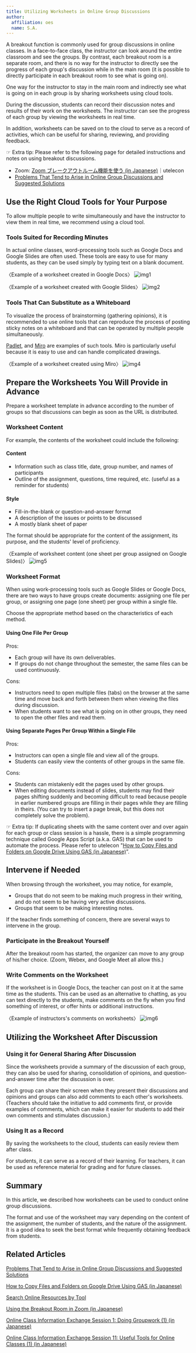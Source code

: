 ```yaml
---
title: Utilizing Worksheets in Online Group Discussions
author:
  affiliation: oes
  name: S.A.
---
```


A breakout function is commonly used for group discussions in online classes. In a face-to-face class, the instructor can look around the entire classroom and see the groups. By contrast, each breakout room is a separate room, and there is no way for the instructor to directly see the progress of each group's discussion while in the main room (it is possible to directly participate in each breakout room to see what is going on).  

One way for the instructor to stay in the main room and indirectly see what is going on in each group is by sharing worksheets using cloud tools.  

During the discussion, students can record their discussion notes and results of their work on the worksheets. The instructor can see the progress of each group by viewing the worksheets in real time.  

In addition, worksheets can be saved on to the cloud to serve as a record of activities, which can be useful for sharing, reviewing, and providing feedback.  

☞ Extra tip: Please refer to the following page for detailed instructions and notes on using breakout discussions.  

* Zoom: [Zoom ブレークアウトルーム機能を使う (in Japanese)](/zoom/usage/breakout/)｜utelecon
* [Problems That Tend to Arise in Online Group Discussions and Suggested Solutions](/en/articles/group-discussion/)


## Use the Right Cloud Tools for Your Purpose

To allow multiple people to write simultaneously and have the instructor to view them in real time, we recommend using a cloud tool.  

### Tools Suited for Recording Minutes

In actual online classes, word-processing tools such as Google Docs and Google Slides are often used. These tools are easy to use for many students, as they can be used simply by typing text on a blank document.  

〈Example of a worksheet created in Google Docs〉
![img1](img/google-docs.png)

〈Example of a worksheet created with Google Slides〉
![img2](img/google-slide.png)

### Tools That Can Substitute as a Whiteboard

To visualize the process of brainstorming (gathering opinions), it is recommended to use online tools that can reproduce the process of posting sticky notes on a whiteboard and that can be operated by multiple people simultaneously.  

[Padlet](https://padlet.com/dashboard), and [Miro](https://miro.com/ja/) are examples of such tools. Miro is particularly useful because it is easy to use and can handle complicated drawings.  

〈Example of a worksheet created using Miro〉
![img4](img/miro.png)

## Prepare the Worksheets You Will Provide in Advance

Prepare a worksheet template in advance according to the number of groups so that discussions can begin as soon as the URL is distributed.  

### Worksheet Content

For example, the contents of the worksheet could include the following:  

#### Content

* Information such as class title, date, group number, and names of participants
* Outline of the assignment, questions, time required, etc. (useful as a reminder for students)  

#### Style
* Fill-in-the-blank or question-and-answer format
* A description of the issues or points to be discussed
* A mostly blank sheet of paper  

The format should be appropriate for the content of the assignment, its purpose, and the students' level of proficiency.  

〈Example of worksheet content (one sheet per group assigned on Google Slides)〉
![img5](img/google-slide-template.png)

### Worksheet Format

When using work-processing tools such as Google Slides or Google Docs, there are two ways to have groups create documents: assigning one file per group, or assigning one page (one sheet) per group within a single file.  

Choose the appropriate method based on the characteristics of each method.  

#### Using One File Per Group

Pros:

* Each group will have its own deliverables.
* If groups do not change throughout the semester, the same files can be used continuously.  

Cons:

* Instructors need to open multiple files (tabs) on the browser at the same time and move back and forth between them when viewing the files during discussion.
* When students want to see what is going on in other groups, they need to open the other files and read them.  

#### Using Separate Pages Per Group Within a Single File

Pros:

* Instructors can open a single file and view all of the groups.
* Students can easily view the contents of other groups in the same file.  

Cons:

* Students can mistakenly edit the pages used by other groups.
* When editing documents instead of slides, students may find their pages shifting suddenly and becoming difficult to read because people in earlier numbered groups are filling in their pages while they are filling in theirs. (You can try to insert a page break, but this does not completely solve the problem).  

☞ Extra tip: If duplicating sheets with the same content over and over again for each group or class session is a hassle, there is a simple programming technique called Google Apps Script (a.k.a. GAS) that can be used to automate the process. Please refer to utelecon "[How to Copy Files and Folders on Google Drive Using GAS (in Japanese)](/articles/gas/copy)”.  

## Intervene if Needed

When browsing through the worksheet, you may notice, for example,  

* Groups that do not seem to be making much progress in their writing, and do not seem to be having very active discussions.
* Groups that seem to be making interesting notes.  

If the teacher finds something of concern, there are several ways to intervene in the group.  

### Participate in the Breakout Yourself

After the breakout room has started, the organizer can move to any group of his/her choice. (Zoom, Webex, and Google Meet all allow this.)  

### Write Comments on the Worksheet

If the worksheet is in Google Docs, the teacher can post on it at the same time as the students. This can be used as an alternative to chatting, as you can text directly to the students, make comments on the fly when you find something of interest, or offer hints or additional instructions.  

〈Example of instructors's comments on worksheets〉
![img6](img/comment.png)

## Utilizing the Worksheet After Discussion

### Using it for General Sharing After Discussion

Since the worksheets provide a summary of the discussion of each group, they can also be used for sharing, consolidation of opinions, and question-and-answer time after the discussion is over.  

Each group can share their screen when they present their discussions and opinions and groups can also add comments to each other's worksheets. (Teachers should take the initiative to add comments first, or provide examples of comments, which can make it easier for students to add their own comments and stimulates discussion.)  

### Using It as a Record

By saving the worksheets to the cloud, students can easily review them after class.  

For students, it can serve as a record of their learning. For teachers, it can be used as reference material for grading and for future classes.  

## Summary

In this article, we described how worksheets can be used to conduct online group discussions.  

The format and use of the worksheet may vary depending on the content of the assignment, the number of students, and the nature of the assignment. It is a good idea to seek the best format while frequently obtaining feedback from students.  

## Related Articles

[Problems That Tend to Arise in Online Group Discussions and Suggested Solutions](/en/articles/group-discussion/)  

[How to Copy Files and Folders on Google Drive Using GAS (in Japanese)](/articles/gas/copy)  

[Search Online Resources by Tool](/en/online/tools)  

[Using the Breakout Room in Zoom (in Japanese)](/zoom/usage/breakout/)  

[Online Class Information Exchange Session 1: Doing Groupwork (1) (in Japanese)](/events/luncheon/2020-04-22/)  

[Online Class Information Exchange Session 11: Useful Tools for Online Classes (1) (in Japanese)](/events/luncheon/2020-06-24/)
